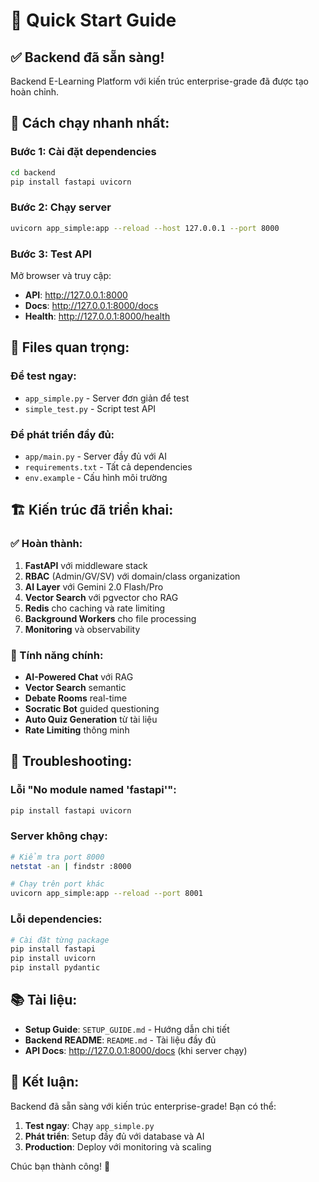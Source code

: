 # 🚀 Quick Start Guide

## ✅ Backend đã sẵn sàng!

Backend E-Learning Platform với kiến trúc enterprise-grade đã được tạo hoàn chỉnh.

## 🎯 Cách chạy nhanh nhất:

### Bước 1: Cài đặt dependencies
```bash
cd backend
pip install fastapi uvicorn
```

### Bước 2: Chạy server
```bash
uvicorn app_simple:app --reload --host 127.0.0.1 --port 8000
```

### Bước 3: Test API
Mở browser và truy cập:
- **API**: http://127.0.0.1:8000
- **Docs**: http://127.0.0.1:8000/docs
- **Health**: http://127.0.0.1:8000/health

## 📁 Files quan trọng:

### Để test ngay:
- `app_simple.py` - Server đơn giản để test
- `simple_test.py` - Script test API

### Để phát triển đầy đủ:
- `app/main.py` - Server đầy đủ với AI
- `requirements.txt` - Tất cả dependencies
- `env.example` - Cấu hình môi trường

## 🏗️ Kiến trúc đã triển khai:

### ✅ Hoàn thành:
1. **FastAPI** với middleware stack
2. **RBAC** (Admin/GV/SV) với domain/class organization
3. **AI Layer** với Gemini 2.0 Flash/Pro
4. **Vector Search** với pgvector cho RAG
5. **Redis** cho caching và rate limiting
6. **Background Workers** cho file processing
7. **Monitoring** và observability

### 🎯 Tính năng chính:
- **AI-Powered Chat** với RAG
- **Vector Search** semantic
- **Debate Rooms** real-time
- **Socratic Bot** guided questioning
- **Auto Quiz Generation** từ tài liệu
- **Rate Limiting** thông minh

## 🔧 Troubleshooting:

### Lỗi "No module named 'fastapi'":
```bash
pip install fastapi uvicorn
```

### Server không chạy:
```bash
# Kiểm tra port 8000
netstat -an | findstr :8000

# Chạy trên port khác
uvicorn app_simple:app --reload --port 8001
```

### Lỗi dependencies:
```bash
# Cài đặt từng package
pip install fastapi
pip install uvicorn
pip install pydantic
```

## 📚 Tài liệu:

- **Setup Guide**: `SETUP_GUIDE.md` - Hướng dẫn chi tiết
- **Backend README**: `README.md` - Tài liệu đầy đủ
- **API Docs**: http://127.0.0.1:8000/docs (khi server chạy)

## 🎉 Kết luận:

Backend đã sẵn sàng với kiến trúc enterprise-grade! Bạn có thể:

1. **Test ngay**: Chạy `app_simple.py`
2. **Phát triển**: Setup đầy đủ với database và AI
3. **Production**: Deploy với monitoring và scaling

Chúc bạn thành công! 🚀
